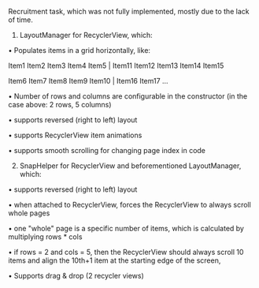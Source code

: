 Recruitment task, which was not fully implemented, mostly due to the lack of time.

1. LayoutManager for RecyclerView, which:
   
• Populates items in a grid horizontally, like:

Item1 Item2 Item3 Item4 Item5 | Item11 Item12 Item13 Item14 Item15

Item6 Item7 Item8 Item9 Item10 | Item16 Item17 ...

• Number of rows and columns are configurable in the constructor (in the case
above: 2 rows, 5 columns)

• supports reversed (right to left) layout

• supports RecyclerView item animations

• supports smooth scrolling for changing page index in code

2. SnapHelper for RecyclerView and beforementioned LayoutManager,
which:

• supports reversed (right to left) layout

• when attached to RecyclerView, forces the RecyclerView to always scroll whole
pages

• one "whole" page is a specific number of items, which is calculated by multiplying
rows * cols

• if rows = 2 and cols = 5, then the RecyclerView should always scroll 10 items and
align the 10th+1 item at the starting edge of the screen,

• Supports drag & drop (2 recycler views)
